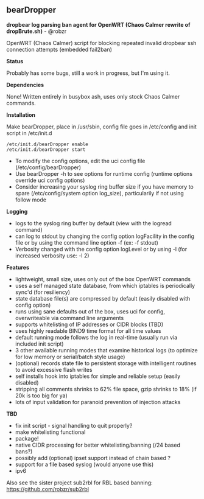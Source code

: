 ## bearDropper 

**dropbear log parsing ban agent for OpenWRT (Chaos Calmer rewrite of dropBrute.sh)** - @robzr

OpenWRT (Chaos Calmer) script for blocking repeated invalid dropbear ssh connection attempts (embedded fail2ban)

**Status**

Probably has some bugs, still a work in progress, but I'm using it.

**Dependencies** 

None! Written entirely in busybox ash, uses only stock Chaos Calmer commands.

**Installation**

Make bearDropper, place in /usr/sbin, config file goes in /etc/config and init script in /etc/init.d

	/etc/init.d/bearDropper enable
	/etc/init.d/bearDropper start

  - To modify the config options, edit the uci config file (/etc/config/bearDropper)
  - Use bearDropper -h to see options for runtime config (runtime options override uci config options)
  - Consider increasing your syslog ring buffer size if you have memory to spare (/etc/config/system option log_size), particularily if not using follow mode

**Logging**
  - logs to the syslog ring buffer by default (view with the logread command)
  - can log to stdout by changing the config option logFacility in the config file or by using the command line option -f (ex: -f stdout)
  - Verbosity changed with the config option logLevel or by using -l (for increased verbosity use: -l 2)

**Features**
 - lightweight, small size, uses only out of the box OpenWRT commands
 - uses a self managed state database, from which iptables is periodically sync'd (for resiliency)
 - state database file(s) are compressed by default (easily disabled with config option)
 - runs using sane defaults out of the box, uses uci for config, overwriteable via command line arguments
 - supports whitelisting of IP addresses or CIDR blocks (TBD)
 - uses highly readable BIND9 time format for all time values
 - default running mode follows the log in real-time (usually run via included init script)
 - 3 other available running modes that examine historical logs (to optimize for low memory or serial/batch style usage)
 - (optional) records state file to persistent storage with intelligent routines to avoid excessive flash writes
 - self installs hook into iptables for simple and reliable setup (easily disabled)
 - stripping all comments shrinks to 62% file space, gzip shrinks to 18% (if 20k is too big for ya)
 - lots of input validation for paranoid prevention of injection attacks

**TBD**
 - fix init script - signal handling to quit properly?
 - make whitelisting functional
 - package!
 - native CIDR processing for better whitelisting/banning (/24 based bans?)
 - possibly add (optional) ipset support instead of chain based ?
 - support for a file based syslog (would anyone use this)
 - ipv6

Also see the sister project sub2rbl for RBL based banning: https://github.com/robzr/sub2rbl

